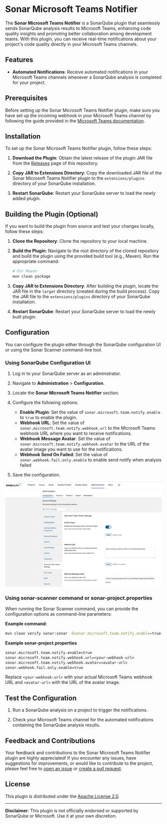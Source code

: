 # Sonar Microsoft Teams Notifier

The **Sonar Microsoft Teams Notifier** is a SonarQube plugin that seamlessly sends SonarQube analysis results to Microsoft Teams, enhancing code quality insights and promoting better collaboration among development teams. With this plugin, you can receive real-time notifications about your project's code quality directly in your Microsoft Teams channels.

## Features

- **Automated Notifications**: Receive automated notifications in your Microsoft Teams channels whenever a SonarQube analysis is completed for your project.

## Prerequisites

Before setting up the Sonar Microsoft Teams Notifier plugin, make sure you have set up the incoming webhook in your Microsoft Teams channel by following the guide provided in the [Microsoft Teams documentation](https://learn.microsoft.com/en-us/microsoftteams/platform/webhooks-and-connectors/how-to/add-incoming-webhook?tabs=dotnet).

## Installation

To set up the Sonar Microsoft Teams Notifier plugin, follow these steps:

1. **Download the Plugin**: Obtain the latest release of the plugin JAR file from the [Releases](https://github.com/toilatester/sonar-microsoft-teams-notifier/releases) page of this repository.

2. **Copy JAR to Extensions Directory**: Copy the downloaded JAR file of the Sonar Microsoft Teams Notifier plugin to the `extensions/plugins` directory of your SonarQube installation.

3. **Restart SonarQube**: Restart your SonarQube server to load the newly added plugin.

## Building the Plugin (Optional)

If you want to build the plugin from source and test your changes locally, follow these steps:

1. **Clone the Repository**: Clone the repository to your local machine.

2. **Build the Plugin**: Navigate to the root directory of the cloned repository and build the plugin using the provided build tool (e.g., Maven). Run the appropriate command:

   ```sh
   # For Maven
   mvn clean package
   ```

3. **Copy JAR to Extensions Directory**: After building the plugin, locate the JAR file in the `target` directory (created during the build process). Copy the JAR file to the `extensions/plugins` directory of your SonarQube installation.

4. **Restart SonarQube**: Restart your SonarQube server to load the newly built plugin.

## Configuration

You can configure the plugin either through the SonarQube configuration UI or using the Sonar Scanner command-line tool.

### Using SonarQube Configuration UI

1. Log in to your SonarQube server as an administrator.

2. Navigate to **Administration** > **Configuration**.

3. Locate the **Sonar Microsoft Teams Notifier** section.

4. Configure the following options:

   - **Enable Plugin**: Set the value of `sonar.microsoft.team.notify.enable` to `true` to enable the plugin.
   - **Webhook URL**: Set the value of `sonar.microsoft.team.notify.webhook.url` to the Microsoft Teams webhook URL where you want to receive notifications.
   - **Webhook Message Avatar**: Set the value of `sonar.microsoft.team.notify.webhook.avatar` to the URL of the avatar image you want to use for the notifications.
   - **Webhook Send On Failed**: Set the value of `sonar.webhook.fail.only.enable` to enable send notify when analysis failed
5. Save the configuration.

[![Admin Screenshot](docs/sonar-microsoft-teams-notifier.png)](docs/sonar-microsoft-teams-notifier.png)

### Using sonar-scanner command or sonar-project.properties

When running the Sonar Scanner command, you can provide the configuration options as command-line parameters:

**Example command:**
```sh
mvn clean verify sonar:sonar -Dsonar.microsoft.team.notify.enable=true -Dsonar.webhook.fail.only.enable=true -Dsonar.microsoft.team.notify.webhook.url=<your-webhook-url> -Dsonar.microsoft.team.notify.webhook.avatar=<avatar-url>
```

**Example sonar-project.properties**
```properties
sonar.microsoft.team.notify.enable=true
sonar.microsoft.team.notify.webhook.url=<your-webhook-url>
sonar.microsoft.team.notify.webhook.avatar=<avatar-url>
sonar.webhook.fail.only.enable=true
```
Replace `<your-webhook-url>` with your actual Microsoft Teams webhook URL and `<avatar-url>` with the URL of the avatar image.

## Test the Configuration

1. Run a SonarQube analysis on a project to trigger the notifications.

2. Check your Microsoft Teams channel for the automated notifications containing the SonarQube analysis results.

## Feedback and Contributions

Your feedback and contributions to the Sonar Microsoft Teams Notifier plugin are highly appreciated! If you encounter any issues, have suggestions for improvements, or would like to contribute to the project, please feel free to [open an issue](https://github.com/your-username/sonar-microsoft-teams-notifier/issues) or [create a pull request](https://github.com/your-username/sonar-microsoft-teams-notifier/pulls).

## License

This plugin is distributed under the [Apache License 2.0](LICENSE).

---

**Disclaimer**: This plugin is not officially endorsed or supported by SonarQube or Microsoft. Use it at your own discretion.
